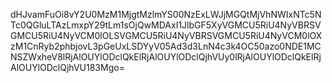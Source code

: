 dHJvamFuOi8vY2U0MzM1MjgtMzlmYS00NzExLWJjMGQtMjVhNWIxNTc5NTc0QGluLTAzLmxpY29tLm1sOjQwMDAxI1JlbGF5XyVGMCU5RiU4NyVBRSVGMCU5RiU4NyVCM0lOLSVGMCU5RiU4NyVBRSVGMCU5RiU4NyVCM0lOXzM1CnRyb2phbjovL3pGeUxLSDYyV05Ad3d3LnN4c3k4OC50azo0NDE1MCNSZWxheV8lRjAlOUYlODclQkElRjAlOUYlODclQjhVUy0lRjAlOUYlODclQkElRjAlOUYlODclQjhVU183Mgo=